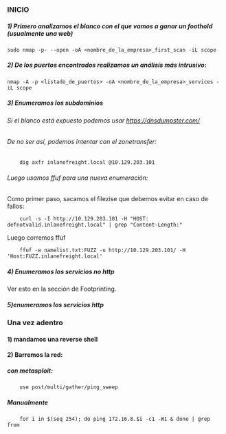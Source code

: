 ### INICIO
##### 1) Primero analizamos el blanco con el que vamos a ganar un foothold (usualmente una web)

    sudo nmap -p- --open -oA <nombre_de_la_empresa>_first_scan -iL scope

##### 2) De los puertos encontrados realizamos un análisis más intrusivo:

    nmap -A -p <listado_de_puertos> -oA <nombre_de_la_empresa>_services -iL scope


##### 3) Enumeramos los subdominios

###### Si el blanco está expuesto podemos usar https://dnsdumpster.com/

###### De no ser así, podemos intentar con el zonetransfer:

        dig axfr inlanefreight.local @10.129.203.101

###### Luego usamos ffuf para una nueva enumeración:

Como primer paso, sacamos el filezise que debemos evitar en caso de fallos:

        curl -s -I http://10.129.203.101 -H "HOST: defnotvalid.inlanefreight.local" | grep "Content-Length:"

Luego corremos ffuf

        ffuf -w namelist.txt:FUZZ -u http://10.129.203.101/ -H 'Host:FUZZ.inlanefreight.local'

##### 4) Enumeramos los servicios no http

Ver esto en la sección de Footprinting.

##### 5)enumeramos los servicios http

### Una vez adentro

#### 1) mandamos una reverse shell
#### 2) Barremos la red:
##### con metasploit:
        use post/multi/gather/ping_sweep
##### Manualmente
        for i in $(seq 254); do ping 172.16.8.$i -c1 -W1 & done | grep from
